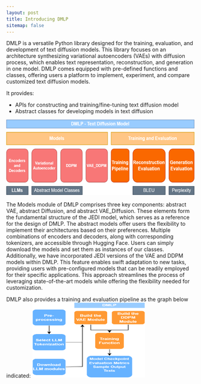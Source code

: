 ```yaml
---
layout: post
title: Introducing DMLP
sitemap: false
---
```


DMLP is a versatile Python library designed for the training, evaluation, and development of text diffusion models. This library focuses on an architecture synthesizing variational autoencoders (VAEs) with diffusion process, which enables text representation, reconstruction, and generation in one model. DMLP comes equipped with pre-defined functions and classes, offering users a platform to implement, experiment, and compare customized text diffusion models.

It provides:

- APIs for constructing and training/fine-tuning text diffusion model 
- Abstract classes for developing models in text diffusion

<img src="../../assets/img/dmlp_overview.png" alt="dmlp_overview" width="500" height="200">

The Models module of DMLP comprises three key components: abstract VAE, abstract Diffusion, and abstract VAE_Diffusion. These elements form the fundamental structure of the JEDI model, which serves as a reference for the design of DMLP. The abstract models offer users the flexibility to implement their architectures based on their preferences. Multiple combinations of encoders and decoders, along with corresponding tokenizers, are accessible through Hugging Face. Users can simply download the models and set them as instances of our classes. \
Additionally, we have incorporated JEDI versions of the VAE and DDPM models within DMLP. This feature enables swift adaptation to new tasks, providing users with pre-configured models that can be readily employed for their specific applications. This approach streamlines the process of leveraging state-of-the-art models while offering the flexibility needed for customization. 

DMLP also provides a training and evaluation pipeline as the graph below indicated:
<img src="../../assets/img/training_pipeline.png" alt="training_pipeline" width="300" height="200">